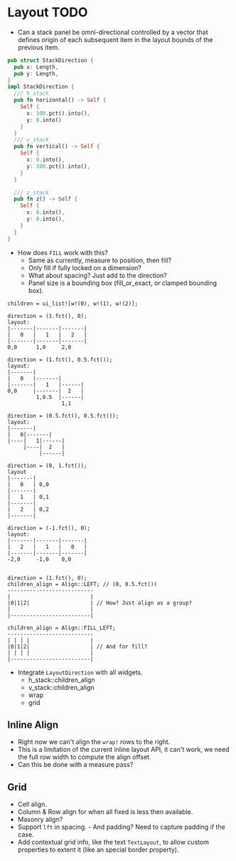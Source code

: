 # Layout TODO

* Can a stack panel be omni-directional controlled by a vector that defines origin of each
  subsequent item in the layout bounds of the previous item.
```rust
pub struct StackDirection {
  pub x: Length,
  pub y: Length,
}
impl StackDirection {
  /// h_stack
  pub fn horizontal() -> Self {
    Self {
      x: 100.pct().into(),
      y: 0.into()
    }
  }
  /// v_stack
  pub fn vertical() -> Self {
    Self {
      x: 0.into(),
      y: 100.pct().into(),
    }
  }

  /// z_stack
  pub fn z() -> Self {
    Self { 
      x: 0.into(),
      y: 0.into(),
    }
  }
}
```
- How does `FILL` work with this?
  - Same as currently, measure to position, then fill?
  - Only fill if fully locked on a dimension?
  - What about spacing? Just add to the direction?
  - Panel size is a bounding box (fill_or_exact, or clamped bounding box).

```text
children = ui_list![w!(0), w!(1), w!(2)];

direction = (1.fct(), 0);
layout:
|-------|-------|-------|
|   0   |   1   |   2   |
|-------|-------|-------|
0,0      1,0     2,0

direction = (1.fct(), 0.5.fct());
layout:
|-------|
|   0   |-------|
|-------|   1   |------|
0,0     |-------|  2   |
         1,0.5  |------|
                 1,1

direction = (0.5.fct(), 0.5.fct());
layout:
|-------|
|   0|-------|
|----|   1|------|
     |----|  2   |
          |------|

direction = (0, 1.fct());
layout
|-------|
|   0   | 0,0
|-------|
|   1   | 0,1
|-------|
|   2   | 0,2
|-------|

direction = (-1.fct(), 0);
layout:
|-------|-------|-------|
|   2   |   1   |   0   |
|-------|-------|-------|
-2,0     -1,0    0,0


direction = (1.fct(), 0);
children_align = Align::LEFT; // (0, 0.5.fct())
---------------------------
|                         |
|0|1|2|                   | // How? Just align as a group? 
|                         |
|-------------------------|

children_align = Align::FILL_LEFT;
---------------------------
| | | |                   |
|0|1|2|                   | // And for fill?
| | | |                   |
|-------------------------|
```

* Integrate `LayoutDirection` with all widgets.
  - h_stack::children_align
  - v_stack::children_align
  - wrap
  - grid

## Inline Align

* Right now we can't align the `wrap!` rows to the right.
* This is a limitation of the current inline layout API, it can't work, 
  we need the full row width to compute the align offset.
* Can this be done with a measure pass?

## Grid 

* Cell align.
* Column & Row align for when all fixed is less then available.
* Masonry align?
* Support `lft` in spacing.
        - And padding? Need to capture padding if the case.
* Add contextual grid info, like the text `TextLayout`, to allow custom properties to extent it (like an special border property).